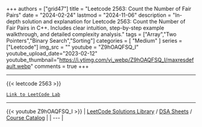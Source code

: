 
+++
authors = ["grid47"]
title = "Leetcode 2563: Count the Number of Fair Pairs"
date = "2024-02-24"
lastmod = "2024-11-06"
description = "In-depth solution and explanation for Leetcode 2563: Count the Number of Fair Pairs in C++. Includes clear intuition, step-by-step example walkthrough, and detailed complexity analysis."
tags = ["Array","Two Pointers","Binary Search","Sorting"]
categories = [
    "Medium"
]
series = ["Leetcode"]
img_src = ""
youtube = "Z9hOAQFSQ_I"
youtube_upload_date="2023-02-12"
youtube_thumbnail="https://i.ytimg.com/vi_webp/Z9hOAQFSQ_I/maxresdefault.webp"
comments = true
+++



---
{{< leetcode 2563 >}}

[`Link to LeetCode Lab`](https://leetcode.com/problems/count-the-number-of-fair-pairs/description/)

---
{{< youtube Z9hOAQFSQ_I >}}
| [LeetCode Solutions Library](https://grid47.xyz/leetcode/) / [DSA Sheets](https://grid47.xyz/sheets/) / [Course Catalog](https://grid47.xyz/courses/) |
| --- |
